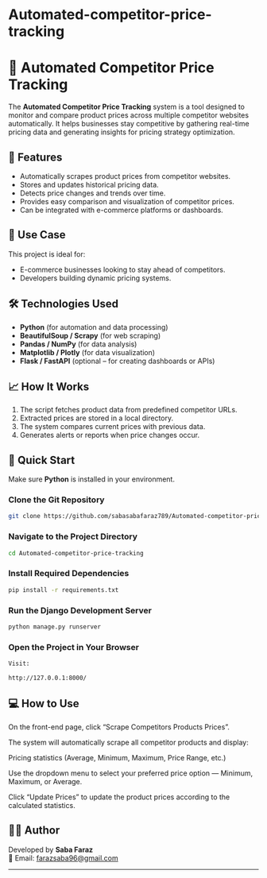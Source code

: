 # Automated-competitor-price-tracking

# 🛒 Automated Competitor Price Tracking

The **Automated Competitor Price Tracking** system is a tool designed to monitor and compare product prices across multiple competitor websites automatically. It helps businesses stay competitive by gathering real-time pricing data and generating insights for pricing strategy optimization.

## 🚀 Features
- Automatically scrapes product prices from competitor websites.
- Stores and updates historical pricing data.
- Detects price changes and trends over time.
- Provides easy comparison and visualization of competitor prices.
- Can be integrated with e-commerce platforms or dashboards.

## 🧠 Use Case
This project is ideal for:
- E-commerce businesses looking to stay ahead of competitors.
- Developers building dynamic pricing systems.

## 🛠️ Technologies Used
- **Python** (for automation and data processing)
- **BeautifulSoup / Scrapy** (for web scraping)
- **Pandas / NumPy** (for data analysis)
- **Matplotlib / Plotly** (for data visualization)
- **Flask / FastAPI** (optional – for creating dashboards or APIs)


## 📈 How It Works
1. The script fetches product data from predefined competitor URLs.
2. Extracted prices are stored in a local  directory.
3. The system compares current prices with previous data.
4. Generates alerts or reports when price changes occur.

## 🚀 Quick Start

Make sure **Python** is installed in your environment.

###  Clone the Git Repository
```bash
git clone https://github.com/sabasabafaraz789/Automated-competitor-price-tracking.git
```

###  Navigate to the Project Directory
```bash
cd Automated-competitor-price-tracking
```

###  Install Required Dependencies
```bash
pip install -r requirements.txt
```

###  Run the Django Development Server
```bash
python manage.py runserver
```

###  Open the Project in Your Browser
```bash
Visit:

http://127.0.0.1:8000/
```

## 💻 How to Use

On the front-end page, click “Scrape Competitors Products Prices”.

The system will automatically scrape all competitor products and display:

Pricing statistics (Average, Minimum, Maximum, Price Range, etc.)

Use the dropdown menu to select your preferred price option — Minimum, Maximum, or Average.

Click “Update Prices” to update the product prices according to the calculated statistics.


## 👨‍💻 Author
Developed by **Saba Faraz**  
📧 Email: farazsaba96@gmail.com

---
